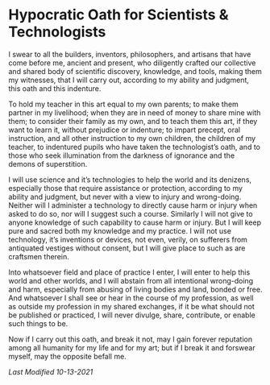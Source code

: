# Hypocratic Oath for Scientists & Technologists

I swear to all the builders, inventors, philosophers, and artisans that have come before me, ancient and present, who diligently crafted our collective 
and shared body of scientific discovery, knowledge, and tools, making them my witnesses, that I will carry out, according to my ability and judgment, 
this oath and this indenture.

To hold my teacher in this art equal to my own parents; to make them partner in my livelihood; when they are in need of money to share mine with them; 
to consider their family as my own, and to teach them this art, if they want to learn it, without prejudice or indenture; to impart precept, oral instruction, 
and all other instruction to my own children, the children of my teacher, to indentured pupils who have taken the technologist’s oath, and to those who 
seek illumination from the darkness of ignorance and the demons of superstition.

I will use science and it’s technologies to help the world and its denizens, especially those that require assistance or protection, according to my ability
and judgment, but never with a view to injury and wrong-doing. Neither will I administer a technology to directly cause harm or injury when asked to do so, 
nor will I suggest such a course. Similarly I will not give to anyone knowledge of such capability to cause harm or injury. But I will keep pure and sacred 
both my knowledge and my practice. I will not use technology, it’s inventions or devices, not even, verily, on sufferers from antiquated vestiges without 
consent, but I will give place to such as are craftsmen therein.

Into whatsoever field and place of practice I enter, I will enter to help this world and other worlds, and I will abstain from all intentional wrong-doing 
and harm, especially from abusing of living bodies and land, bonded or free. And whatsoever I shall see or hear in the course of my profession, as well as 
outside my profession in my shared exchanges, if it be what should not be published or practiced, I will never divulge, share, contribute, or enable such 
things to be.

Now if I carry out this oath, and break it not, may I gain forever reputation among all humanity for my life and for my art; but if I break it and 
forswear myself, may the opposite befall me.

_Last Modified 10-13-2021_
